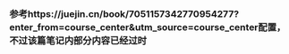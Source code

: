 ### 参考https://juejin.cn/book/7051157342770954277?enter_from=course_center&utm_source=course_center配置，不过该篇笔记内部分内容已经过时
